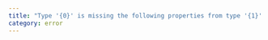 ```yaml
---
title: "Type '{0}' is missing the following properties from type '{1}': {2}"
category: error
---
```

